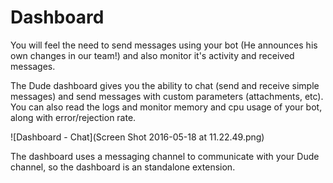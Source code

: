 # Dashboard

 You will feel the need to send messages using your bot (He announces his own changes in our team!) and also monitor it's activity and received messages.
 
 The Dude dashboard gives you the ability to chat (send and receive simple messages) and send messages with custom parameters (attachments, etc). You can also read the logs and monitor memory and cpu usage of your bot, along with error/rejection rate.
 
 ![Dashboard - Chat](Screen Shot 2016-05-18 at 11.22.49.png)
 
 The dashboard uses a messaging channel to communicate with your Dude channel, so the dashboard is an standalone extension.
